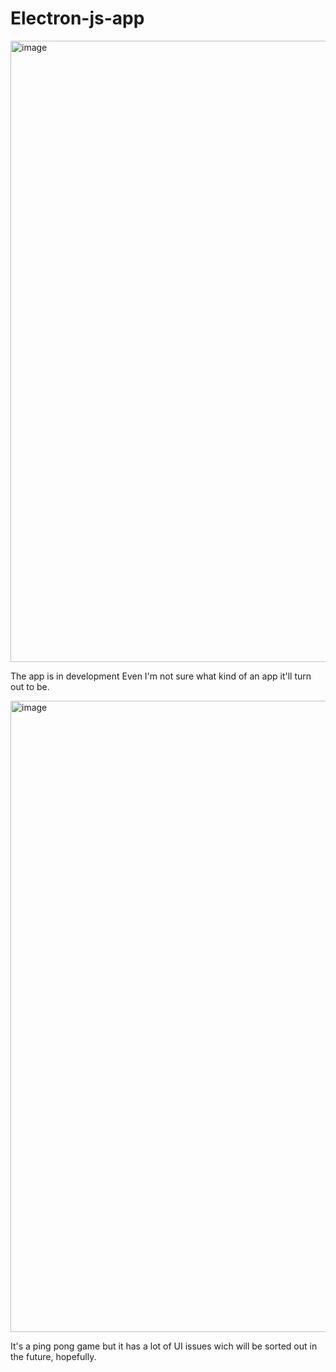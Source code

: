 # Electron-js-app

<img width="1388" height="994" alt="image" src="https://github.com/user-attachments/assets/35b0bffc-ebdb-4216-9405-0698a1fa237d" />

The app is in development
Even I'm not sure what kind of an app it'll turn out to be.

<img width="1919" height="1010" alt="image" src="https://github.com/user-attachments/assets/00d598fd-1d9c-4f19-a3cf-167e98a0a7cb" />

It's a ping pong game but it has a lot of UI issues wich will be sorted out in the future, hopefully.
